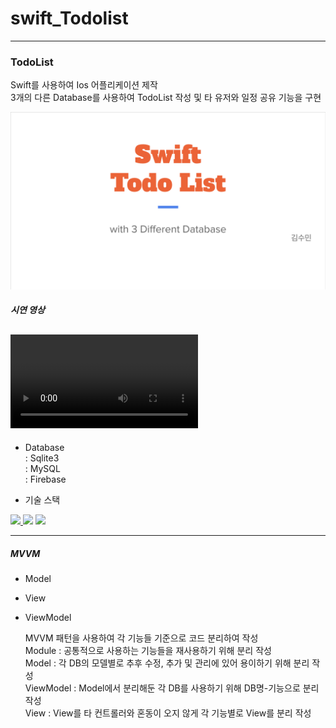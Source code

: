 # swift_Todolist
---
### TodoList 
Swift를 사용하여 Ios 어플리케이션 제작    
3개의 다른 Database를 사용하여 TodoList 작성 및 타 유저와 일정 공유 기능을 구현    
    
<a href="https://drive.google.com/file/d/1L5U2Mx-rUpq8Bzkz0fgyD7y3cKfsVDlz/view?usp=drive_link">![cover](https://github.com/Okrie/swift_Todolist/blob/main/Swift%20TodoList.png)</a>    


##### 시연 영상
<video src="https://drive.google.com/file/d/1pcdLfJ_qR3wfjAbwK0xTfpxOyN_1RIJm/view?usp=sharing"></video>
---
- Database    
    : Sqlite3    
    : MySQL    
    : Firebase    
    
    
- 기술 스택
<p align="left">
  <a href="https://skillicons.dev">
    <img src="https://skillicons.dev/icons?i=git,github,vscode,firebase,mysql,sqlite,swift,java" />
  </a>
    <img src="https://cdn.icon-icons.com/icons2/3053/PNG/256/xcode_helper_macos_bigsur_icon_189446.png" height="53">
    <img src="https://cdn.icon-icons.com/icons2/2415/PNG/512/tomcat_original_wordmark_logo_icon_146324.png" height="53">
</p>


---
##### MVVM
- Model
- View
- ViewModel
      
  MVVM 패턴을 사용하여 각 기능들 기준으로 코드 분리하여 작성    
  Module : 공통적으로 사용하는 기능들을 재사용하기 위해 분리 작성    
  Model : 각 DB의 모델별로 추후 수정, 추가 및 관리에 있어 용이하기 위해 분리 작성    
  ViewModel : Model에서 분리해둔 각 DB를 사용하기 위해 DB명-기능으로 분리 작성    
  View : View를 타 컨트롤러와 혼동이 오지 않게 각 기능별로 View를 분리 작성    
